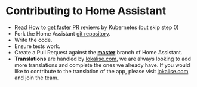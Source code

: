 # Contributing to Home Assistant

 - Read [How to get faster PR reviews](https://github.com/kubernetes/community/blob/master/contributors/guide/pull-requests.md#best-practices-for-faster-reviews) by Kubernetes (but skip step 0)
 - Fork the Home Assistant [git repository](https://github.com/home-assistant/home-assistant-iOS).
 - Write the code.
 - Ensure tests work.
 - Create a Pull Request against the [**master**](https://github.com/home-assistant/home-assistant-iOS/tree/master) branch of Home Assistant.
- **Translations** are handled by [lokalise.com](https://lokalise.com/public/834452985a05254348aee2.46389241/), we are always looking to add more translations and complete the ones we already have. If you would like to contribute to the translation of the app, please visit [lokalise.com](https://lokalise.com/public/834452985a05254348aee2.46389241/) and join the team.
